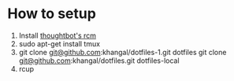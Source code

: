 # How to setup

1. Install [thoughtbot's rcm](https://github.com/thoughtbot/rcm)
2. sudo apt-get install tmux
3. git clone git@github.com:khangal/dotfiles-1.git dotfiles
   git clone git@github.com:khangal/dotfiles.git dotfiles-local
4. rcup
